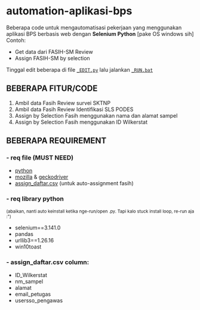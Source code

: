 # automation-aplikasi-bps
Beberapa code untuk mengautomatisasi pekerjaan yang menggunakan aplikasi BPS berbasis web dengan **Selenium Python** [pake OS windows sih]
<br>Contoh:
- Get data dari FASIH-SM Review
- Assign FASIH-SM by selection

Tinggal edit beberapa di file [`_EDIT.py`](/_EDIT.py) lalu jalankan [`_RUN.bat`](/_RUN.bat)

## BEBERAPA FITUR/CODE ###
1. Ambil data Fasih Review survei SKTNP
2. Ambil data Fasih Review Identifikasi SLS PODES
3. Assign by Selection Fasih menggunakan nama dan alamat sampel
4. Assign by Selection Fasih menggunakan ID Wilkerstat

## BEBERAPA REQUIREMENT ###

### - req file (MUST NEED)
- [python](https://www.python.org/ftp/python/3.11.0/python-3.11.0-amd64.exe)
- [mozilla](https://www.mozilla.org/firefox/download/thanks/) & [geckodriver](/geckodriver.exe)
- [assign_daftar.csv](/assign_daftar.csv) (untuk auto-assignment fasih)

### - req library python 
<sup>(abaikan, nanti auto keinstall ketika nge-run/open .py. Tapi kalo stuck install loop, re-run aja :")</sup>
- selenium==3.141.0
- pandas
- urllib3==1.26.16
- win10toast

### - assign_daftar.csv column:
- ID_Wilkerstat
- nm_sampel
- alamat
- email_petugas
- usersso_pengawas
